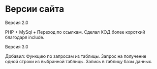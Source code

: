# Версии сайта

Версия 2.0

PHP + MySql + Переход по ссылкам. Сделал КОД более короткий благодаря include.

Версия 3.0

Добавил: Функцию по запросам из таблицы. Запрос на получение одной строки из выбранной таблицы. Запись в таблицу базы данных.

